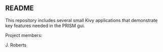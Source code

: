README
------

This repository includes several small Kivy applications that 
demonstrate key features needed in the PRISM gui.

Project members:

J. Roberts
